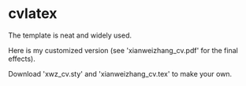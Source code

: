 # cvlatex
The template is neat and widely used.

Here is my customized version (see 'xianweizhang_cv.pdf' for the final effects).  

Download 'xwz_cv.sty' and 'xianweizhang_cv.tex' to make your own.
